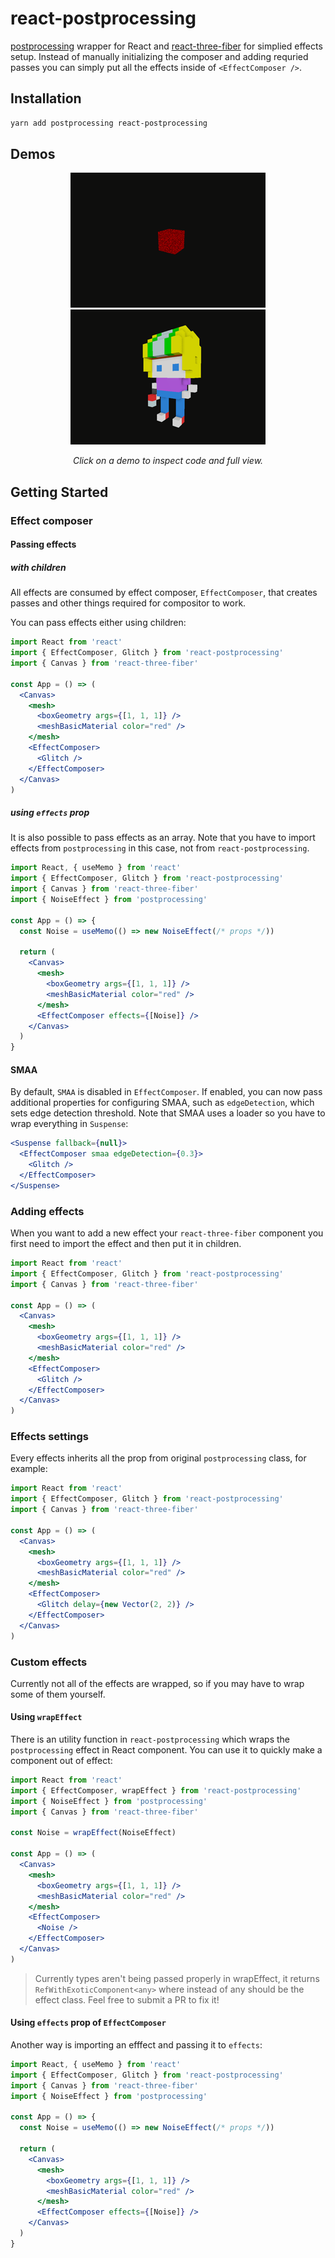 # react-postprocessing

[postprocessing](https://vanruesc.github.io/postprocessing) wrapper for React and [react-three-fiber](https://github.com/react-spring/react-three-fiber) for simplied effects setup. Instead of manually initializing the composer and adding requried passes you can simply put all the effects inside of `<EffectComposer />`.

## Installation

```sh
yarn add postprocessing react-postprocessing
```

## Demos

<p align="middle">
  <a href="https://codesandbox.io/s/react-postprocessing-glitchnoise-demo-wd4wx"><img src="previews/glitch-and-noise.gif" /></a>
  <a href="https://codesandbox.io/s/react-postprocessing-ssao-smaa-and-bloom-demo-r9ujf">
  <img src="previews/ssao-and-bloom.gif" />
  </a>
</p>

<p align="middle">
  <i>Click on a demo to inspect code and full view.</i>
</p>

## Getting Started

### Effect composer

#### Passing effects

##### with children

All effects are consumed by effect composer, `EffectComposer`, that creates passes and other things required for compositor to work.

You can pass effects either using children:

```jsx
import React from 'react'
import { EffectComposer, Glitch } from 'react-postprocessing'
import { Canvas } from 'react-three-fiber'

const App = () => (
  <Canvas>
    <mesh>
      <boxGeometry args={[1, 1, 1]} />
      <meshBasicMaterial color="red" />
    </mesh>
    <EffectComposer>
      <Glitch />
    </EffectComposer>
  </Canvas>
)
```

##### using `effects` prop

It is also possible to pass effects as an array. Note that you have to import effects from `postprocessing` in this case, not from `react-postprocessing`.

```jsx
import React, { useMemo } from 'react'
import { EffectComposer, Glitch } from 'react-postprocessing'
import { Canvas } from 'react-three-fiber'
import { NoiseEffect } from 'postprocessing'

const App = () => {
  const Noise = useMemo(() => new NoiseEffect(/* props */))

  return (
    <Canvas>
      <mesh>
        <boxGeometry args={[1, 1, 1]} />
        <meshBasicMaterial color="red" />
      </mesh>
      <EffectComposer effects={[Noise]} />
    </Canvas>
  )
}
```

#### SMAA

By default, `SMAA` is disabled in `EffectComposer`. If enabled, you can now pass additional properties for configuring SMAA, such as `edgeDetection`, which sets edge detection threshold. Note that SMAA uses a loader so you have to wrap everything in `Suspense`:

```jsx
<Suspense fallback={null}>
  <EffectComposer smaa edgeDetection={0.3}>
    <Glitch />
  </EffectComposer>
</Suspense>
```

### Adding effects

When you want to add a new effect your `react-three-fiber` component you first need to import the effect and then put it in children.

```jsx
import React from 'react'
import { EffectComposer, Glitch } from 'react-postprocessing'
import { Canvas } from 'react-three-fiber'

const App = () => (
  <Canvas>
    <mesh>
      <boxGeometry args={[1, 1, 1]} />
      <meshBasicMaterial color="red" />
    </mesh>
    <EffectComposer>
      <Glitch />
    </EffectComposer>
  </Canvas>
)
```

### Effects settings

Every effects inherits all the prop from original `postprocessing` class, for example:

```jsx
import React from 'react'
import { EffectComposer, Glitch } from 'react-postprocessing'
import { Canvas } from 'react-three-fiber'

const App = () => (
  <Canvas>
    <mesh>
      <boxGeometry args={[1, 1, 1]} />
      <meshBasicMaterial color="red" />
    </mesh>
    <EffectComposer>
      <Glitch delay={new Vector(2, 2)} />
    </EffectComposer>
  </Canvas>
)
```

### Custom effects

Currently not all of the effects are wrapped, so if you may have to wrap some of them yourself.

#### Using `wrapEffect`

There is an utility function in `react-postprocessing` which wraps the `postprocessing` effect in React component. You can use it to quickly make a component out of effect:

```jsx
import React from 'react'
import { EffectComposer, wrapEffect } from 'react-postprocessing'
import { NoiseEffect } from 'postprocessing'
import { Canvas } from 'react-three-fiber'

const Noise = wrapEffect(NoiseEffect)

const App = () => (
  <Canvas>
    <mesh>
      <boxGeometry args={[1, 1, 1]} />
      <meshBasicMaterial color="red" />
    </mesh>
    <EffectComposer>
      <Noise />
    </EffectComposer>
  </Canvas>
)
```

> Currently types aren't being passed properly in wrapEffect, it returns `RefWithExoticComponent<any>` where instead of any should be the effect class. Feel free to submit a PR to fix it!

#### Using `effects` prop of `EffectComposer`

Another way is importing an efffect and passing it to `effects`:

```jsx
import React, { useMemo } from 'react'
import { EffectComposer, Glitch } from 'react-postprocessing'
import { Canvas } from 'react-three-fiber'
import { NoiseEffect } from 'postprocessing'

const App = () => {
  const Noise = useMemo(() => new NoiseEffect(/* props */))

  return (
    <Canvas>
      <mesh>
        <boxGeometry args={[1, 1, 1]} />
        <meshBasicMaterial color="red" />
      </mesh>
      <EffectComposer effects={[Noise]} />
    </Canvas>
  )
}
```
